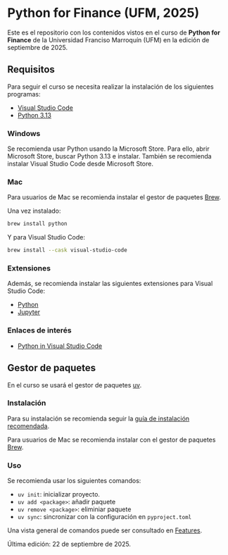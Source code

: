 # Python for Finance (UFM, 2025)

Este es el repositorio con los contenidos vistos en el curso de **Python for Finance** de la Universidad Franciso Marroquín (UFM) en la edición de septiembre de 2025.

## Requisitos

Para seguir el curso se necesita realizar la instalación de los siguientes programas:
* [Visual Studio Code](https://code.visualstudio.com)
* [Python 3.13](https://www.python.org)

### Windows

Se recomienda usar Python usando la Microsoft Store. Para ello, abrir Microsoft Store, buscar Python 3.13 e instalar. También se recomienda instalar Visual Studio Code desde Microsoft Store.

### Mac

Para usuarios de Mac se recomienda instalar el gestor de paquetes [Brew](https://brew.sh).

Una vez instalado:

```bash
brew install python
```

Y para Visual Studio Code:
```bash
brew install --cask visual-studio-code
```

### Extensiones

Además, se recomienda instalar las siguientes extensiones para Visual Studio Code:
* [Python](https://marketplace.visualstudio.com/items?itemName=ms-python.python)
* [Jupyter](https://marketplace.visualstudio.com/items?itemName=ms-toolsai.jupyter)

### Enlaces de interés
* [Python in Visual Studio Code](https://code.visualstudio.com/docs/languages/python)


## Gestor de paquetes

En el curso se usará el gestor de paquetes [uv](https://docs.astral.sh/uv/).

### Instalación

Para su instalación se recomienda seguir la [guía de instalación recomendada](https://docs.astral.sh/uv/getting-started/installation/).

Para usuarios de Mac se recomienda instalar con el gestor de paquetes [Brew](https://brew.sh).

### Uso

Se recomienda usar los siguientes comandos:
* `uv init`: inicializar proyecto.
* `uv add <package>`: añadir paquete
* `uv remove <package>`: eliminiar paquete
* `uv sync`: sincronizar con la configuración en `pyproject.toml`

Una vista general de comandos puede ser consultado en [Features](https://docs.astral.sh/uv/getting-started/features/#the-pip-interface).

Última edición: 22 de septiembre de 2025.